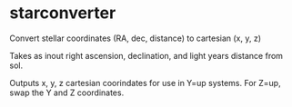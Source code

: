 # starconverter
Convert stellar coordinates (RA, dec, distance) to cartesian (x, y, z)

Takes as inout right ascension, declination, and light years distance from sol.

Outputs x, y, z cartesian coorindates for use in Y=up systems. For Z=up, swap the Y and Z coordinates.
